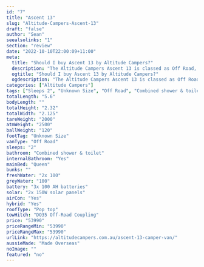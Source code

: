 ```yaml
---
id: "7"
title: "Ascent 13"
slug: "Altitude-Campers-Ascent-13"
draft: "false"
author: "Sean"
seealsolinks: "1"
section: "review"
date: "2022-10-10T22:00:09+11:00"
meta:
  title: "Should I buy Ascent 13 by Altitude Campers?"
  description: "The Altitude Campers Ascent 13 is classed as Off Road, and sleeps 2 people. It is Made Overseas and comes in at Unknown Size. It generally has Combined shower & toilet."
  ogtitle: "Should I buy Ascent 13 by Altitude Campers?"
  ogdescription: "The Altitude Campers Ascent 13 is classed as Off Road, and sleeps 2 people. It is Made Overseas and comes in at Unknown Size. It generally has Combined shower & toilet."
categories: ["Altitude Campers"]
tags: ["Sleeps 2", "Unknown Size", "Off Road", "Combined shower & toilet", "Pop top", "50 - 60k"]
totalLength: "5.6"
bodyLength: ""
totalHeight: "2.32"
totalWidth: "2.125"
tareWeight: "2000"
atmWeight: "2500"
ballWeight: "120"
footTag: "Unknown Size"
vanType: "Off Road"
sleeps: "2"
bathroom: "Combined shower & toilet"
internalBathroom: "Yes"
mainBed: "Queen"
bunks: ""
freshWater: "2x 100"
greyWater: "100"
battery: "3x 100 AH batteries"
solar: "2x 150W solar panels"
airCon: "Yes"
hybrid: "Yes"
roofType: "Pop top"
towHitch: "DO35 Off-Road Coupling"
price: "53990"
priceRangeMin: "53990"
priceRangeMax: "53990"
urlLink: "https://altitudecampers.com.au/ascent-13-camper-van/"
aussieMade: "Made Overseas"
noImage: ""
featured: "no"
---
```

